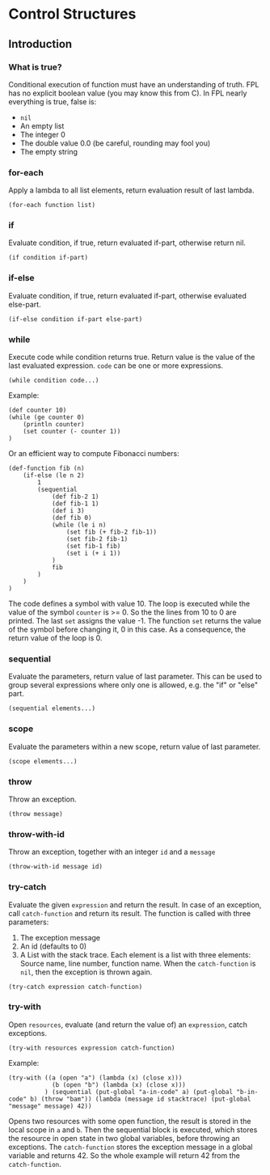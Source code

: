 # Control Structures

## Introduction

### What is true?

Conditional execution of function must have an understanding of truth. FPL has no explicit boolean
value (you may know this from C). In FPL nearly everything is true, false is:
* `nil`
* An empty list
* The integer 0
* The double value 0.0 (be careful, rounding may fool you)
* The empty string



### for-each
Apply a lambda to all list elements, return evaluation result of last lambda.
```
(for-each function list)
```

### if
Evaluate condition, if true, return evaluated if-part, otherwise return nil.
```
(if condition if-part)
```

### if-else
Evaluate condition, if true, return evaluated if-part, otherwise evaluated else-part.
```
(if-else condition if-part else-part)
```

### while
Execute code while condition returns true. Return value is the value of the last evaluated expression.
`code` can be one or more expressions. 
```
(while condition code...)
```
Example:
```
(def counter 10)
(while (ge counter 0) 
	(println counter)
	(set counter (- counter 1))
)
```

Or an efficient way to compute Fibonacci numbers: 
```
(def-function fib (n)
	(if-else (le n 2)
		1
		(sequential 
			(def fib-2 1)
			(def fib-1 1)
			(def i 3)
			(def fib 0)
			(while (le i n)
				(set fib (+ fib-2 fib-1))
				(set fib-2 fib-1)
				(set fib-1 fib)
				(set i (+ i 1))
			)
			fib
		)
	)
)
```


The code defines a symbol with value 10. The loop is executed while the value of the symbol `counter` is >= 0. 
So the the lines from 10 to 0 are printed.  The last `set` assigns the value -1. The function `set` returns the 
value of the symbol before changing it, 0 in this case. As a consequence, the return value of the loop is 0.

### sequential
Evaluate the parameters, return value of last parameter.
This can be used to group several expressions where only one is allowed, e.g. the "if" or "else" part.
```
(sequential elements...)
```

### scope
Evaluate the parameters within a new scope, return value of last parameter.
```
(scope elements...)
```

### throw
Throw an exception.
```
(throw message)
```

### throw-with-id
Throw an exception, together with an integer `id` and a `message`
```
(throw-with-id message id)
```

### try-catch
Evaluate the given `expression` and return the result.
In case of an exception, call `catch-function` and return its result. The function is called
with three parameters:
1. The exception message
2. An id (defaults to 0)
3. A List with the stack trace. Each element is a list with three elements: Source name, line number, function name.
When the `catch-function` is `nil`, then the exception is thrown again.
```
(try-catch expression catch-function)
```

### try-with
Open `resources`, evaluate (and return the value of) an `expression`, catch exceptions.  
```
(try-with resources expression catch-function)
```
Example:
```
(try-with ((a (open "a") (lambda (x) (close x))) 
            (b (open "b") (lambda (x) (close x))) 
          ) (sequential (put-global "a-in-code" a) (put-global "b-in-code" b) (throw "bam")) (lambda (message id stacktrace) (put-global "message" message) 42)) 
```
Opens two resources with some open function, the result is stored in the local scope in `a` and `b`. Then the sequential block is executed, which stores the
resource in open state in two global variables, before throwing an exceptions. The `catch-function` stores the exception message in a global variable and
returns 42. So the whole example will return 42 from the `catch-function`.
